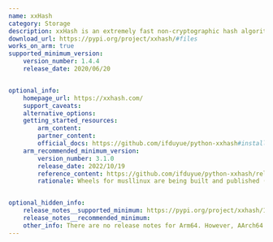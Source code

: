 ```yaml
---
name: xxHash
category: Storage
description: xxHash is an extremely fast non-cryptographic hash algorithm, working at RAM speed limit. It is proposed in four flavors (XXH32, XXH64, XXH3_64bits and XXH3_128bits). 
download_url: https://pypi.org/project/xxhash/#files
works_on_arm: true
supported_minimum_version:
    version_number: 1.4.4
    release_date: 2020/06/20


optional_info:
    homepage_url: https://xxhash.com/
    support_caveats:
    alternative_options:
    getting_started_resources:
        arm_content:
        partner_content:
        official_docs: https://github.com/ifduyue/python-xxhash#installation
    arm_recommended_minimum_version:
        version_number: 3.1.0
        release_date: 2022/10/19
        reference_content: https://github.com/ifduyue/python-xxhash/releases/tag/v3.1.0
        rationale: Wheels for musllinux are being built and published (for many platforms including AArch64) from this version. That means, Arm64 users on musl-based Linux distros (like Alpine) will now have much easier and faster installs of xxHash.


optional_hidden_info:
    release_notes__supported_minimum: https://pypi.org/project/xxhash/1.4.4/#files
    release_notes__recommended_minimum:
    other_info: There are no release notes for Arm64. However, AArch64 binaries are published from 1.4.4 release.
---
```


